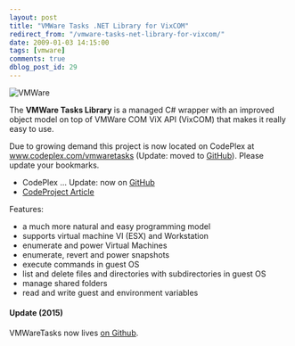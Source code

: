 ```yaml
---
layout: post
title: "VMWare Tasks .NET Library for VixCOM"
redirect_from: "/vmware-tasks-net-library-for-vixcom/"
date: 2009-01-03 14:15:00
tags: [vmware]
comments: true
dblog_post_id: 29
---
```

![VMWare](https://www.codeproject.com/KB/library/VMWareTasks/VMWareLogo.jpg)

The **VMWare Tasks Library** is a managed C# wrapper with an improved object model on top of VMWare COM ViX API (VixCOM) that makes it really easy to use.

Due to growing demand this project is now located on CodePlex at www.codeplex.com/vmwaretasks (Update: moved to [GitHub](https://github.com/dblock/vmwaretasks)). Please update your bookmarks.

- CodePlex ... Update: now on [GitHub](https://github.com/dblock/vmwaretasks)
- [CodeProject Article](https://www.codeproject.com/KB/library/VMWareTasks.aspx)

Features:

- a much more natural and easy programming model
- supports virtual machine VI (ESX) and Workstation
- enumerate and power Virtual Machines
- enumerate, revert and power snapshots
- execute commands in guest OS
- list and delete files and directories with subdirectories in guest OS
- manage shared folders
- read and write guest and environment variables

#### Update (2015)

VMWareTasks now lives <a href='https://github.com/dblock/vmwaretasks' target='_blank'>on Github</a>.
